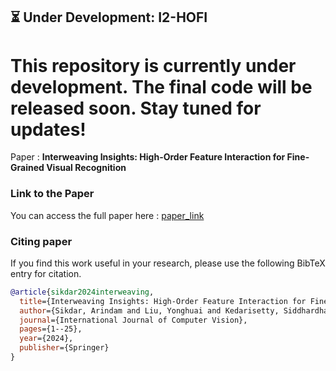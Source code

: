 

## ⏳ Under Development: I2-HOFI

# This repository is currently under development. The final code will be released soon. Stay tuned for updates!

Paper : **Interweaving Insights: High-Order Feature Interaction for Fine-Grained Visual Recognition** 

### Link to the Paper
You can access the full paper here : [paper_link](https://link.springer.com/article/10.1007/s11263-024-02260-y)

### Citing paper
If you find this work useful in your research, please use the following BibTeX entry for citation.

```BibTeX
@article{sikdar2024interweaving,
  title={Interweaving Insights: High-Order Feature Interaction for Fine-Grained Visual Recognition},
  author={Sikdar, Arindam and Liu, Yonghuai and Kedarisetty, Siddhardha and Zhao, Yitian and Ahmed, Amr and Behera, Ardhendu},
  journal={International Journal of Computer Vision},
  pages={1--25},
  year={2024},
  publisher={Springer}
}
```
